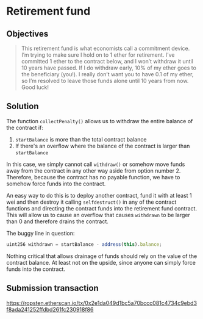 # Retirement fund

## Objectives

> This retirement fund is what economists call a commitment device. I’m trying to make sure I hold on to 1 ether for retirement.
> I’ve committed 1 ether to the contract below, and I won’t withdraw it until 10 years have passed. If I do withdraw early, 10% of my ether goes to the beneficiary (you!).
> I really don’t want you to have 0.1 of my ether, so I’m resolved to leave those funds alone until 10 years from now. Good luck!

## Solution

The function `collectPenalty()` allows us to withdraw the entire balance of the contract if:

1. `startBalance` is more than the total contract balance
2. If there's an overflow where the balance of the contract is larger than `startBalance`

In this case, we simply cannot call `withdraw()` or somehow move funds away from the contract in any other way aside from option number 2. Therefore, because the contract has no payable function, we have to somehow force funds into the contract. 

An easy way to do this is to deploy another contract, fund it with at least 1 wei and then destroy it calling `selfdestruct()` in any of the contract functions and directing the contract funds into the retirement fund contract. This will allow us to cause an overflow that causes `withdrawn` to be larger than 0 and therefore drains the contract.

The buggy line in question:

```js
uint256 withdrawn = startBalance - address(this).balance;
```

Nothing critical that allows drainage of funds should rely on the value of the contract balance. At least not on the upside, since anyone can simply force funds into the contract.

## Submission transaction

https://ropsten.etherscan.io/tx/0x2e1da049d1bc5a70bccc081c4734c9ebd3f8ada241252ffdbd261fc230918f86
